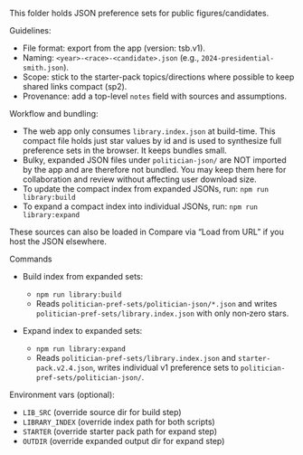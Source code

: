 This folder holds JSON preference sets for public figures/candidates.

Guidelines:

- File format: export from the app (version: tsb.v1).
- Naming: `<year>-<race>-<candidate>.json` (e.g., `2024-presidential-smith.json`).
- Scope: stick to the starter-pack topics/directions where possible to keep shared links compact (sp2).
- Provenance: add a top-level `notes` field with sources and assumptions.

Workflow and bundling:

- The web app only consumes `library.index.json` at build-time. This compact file holds just star values by id and is used to synthesize full preference sets in the browser. It keeps bundles small.
- Bulky, expanded JSON files under `politician-json/` are NOT imported by the app and are therefore not bundled. You may keep them here for collaboration and review without affecting user download size.
- To update the compact index from expanded JSONs, run: `npm run library:build`
- To expand a compact index into individual JSONs, run: `npm run library:expand`

These sources can also be loaded in Compare via “Load from URL” if you host the JSON elsewhere.

Commands

- Build index from expanded sets:
  - `npm run library:build`
  - Reads `politician-pref-sets/politician-json/*.json` and writes `politician-pref-sets/library.index.json` with only non‑zero stars.

- Expand index to expanded sets:
  - `npm run library:expand`
  - Reads `politician-pref-sets/library.index.json` and `starter-pack.v2.4.json`, writes individual v1 preference sets to `politician-pref-sets/politician-json/`.

Environment vars (optional):

- `LIB_SRC` (override source dir for build step)
- `LIBRARY_INDEX` (override index path for both scripts)
- `STARTER` (override starter pack path for expand step)
- `OUTDIR` (override expanded output dir for expand step)
